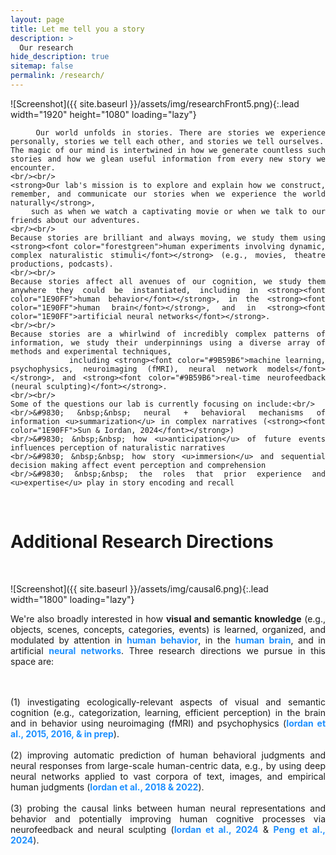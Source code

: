 ```yaml
---
layout: page
title: Let me tell you a story
description: >
  Our research
hide_description: true
sitemap: false
permalink: /research/
---
```


![Screenshot]({{ site.baseurl }}/assets/img/researchFront5.png){:.lead width="1920" height="1080" loading="lazy"}

<div style="text-align: justify">

        Our world unfolds in stories. There are stories we experience personally, stories we tell each other, and stories we tell ourselves.
	The magic of our mind is intertwined in how we generate countless such stories and how we glean useful information from every new story we encounter.
	<br/><br/>
	<strong>Our lab's mission is to explore and explain how we construct, remember, and communicate our stories when we experience the world naturally</strong>,
		such as when we watch a captivating movie or when we talk to our friends about our adventures.
	<br/><br/>
	Because stories are brilliant and always moving, we study them using <strong><font color="forestgreen">human experiments involving dynamic, complex naturalistic stimuli</font></strong> (e.g., movies, theatre productions, podcasts).
	<br/><br/>
	Because stories affect all avenues of our cognition, we study them anywhere they could be instantiated, including in <strong><font color="1E90FF">human behavior</font></strong>, in the <strong><font color="1E90FF">human brain</font></strong>, and in <strong><font color="1E90FF">artificial neural networks</font></strong>.
	<br/><br/>
	Because	stories are a whirlwind of incredibly complex patterns of information, we study their underpinnings using a diverse array of methods and experimental techniques,
                including <strong><font color="#9B59B6">machine learning, psychophysics, neuroimaging (fMRI), neural network models</font></strong>, and <strong><font color="#9B59B6">real-time neurofeedback (neural sculpting)</font></strong>.
	<br/><br/>
	Some of the questions our lab is currently focusing on include:<br/>
	<br/>&#9830; &nbsp;&nbsp; neural + behavioral mechanisms of information <u>summarization</u> in complex narratives (<strong><font color="1E90FF">Sun & Iordan, 2024</font></strong>)
	<br/>&#9830; &nbsp;&nbsp; how <u>anticipation</u> of future events influences perception of naturalistic narratives
	<br/>&#9830; &nbsp;&nbsp; how story <u>immersion</u> and sequential decision making affect event perception and comprehension
	<br/>&#9830; &nbsp;&nbsp; the roles that prior experience and <u>expertise</u> play in story encoding and recall

</div>

<br/>

# Additional Research Directions

<br/>

![Screenshot]({{ site.baseurl }}/assets/img/causal6.png){:.lead width="1800" loading="lazy"}

<div style="text-align: justify">

We're also broadly interested in how <strong>visual and semantic knowledge</strong> (e.g., objects, scenes, concepts, categories, events) is learned, organized, and modulated by attention in <strong><font color="1E90FF">human behavior</font></strong>, in the
<strong><font color="1E90FF">human brain</font></strong>, and in artificial <strong><font color="1E90FF">neural networks</font></strong>. Three research directions we pursue in this space are:

<br/><br/>(1) investigating ecologically-relevant aspects of visual and semantic cognition (e.g., categorization, learning, efficient perception) in the brain and in behavior using neuroimaging (fMRI) and psychophysics
(<strong><font color="1E90FF">Iordan et al., 2015, 2016, & in prep</font></strong>).
<br/><br/>(2) improving automatic prediction of human behavioral judgments and neural responses from large-scale human-centric data, e.g., by using deep neural networks applied to vast corpora of
text, images, and empirical human judgments (<strong><font color="1E90FF">Iordan et al., 2018 & 2022</font></strong>).
<br/><br/>(3) probing the causal links between human neural representations and behavior and potentially improving human cognitive processes via neurofeedback and neural sculpting
(<strong><font color="1E90FF">Iordan et al., 2024</font></strong> & <strong><font color="1E90FF">Peng et al., 2024</font></strong>).

</div>
